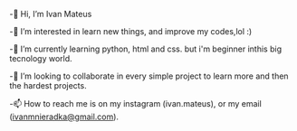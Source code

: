-👋 Hi, I’m Ivan Mateus

-👀 I’m interested in learn new things, and improve my codes,lol :)

-🌱 I’m currently learning python, html and css. but i'm beginner inthis big tecnology world.

-💞️ I’m looking to collaborate in every simple project to learn more and then the hardest projects.

-📫 How to reach me is on my instagram (ivan.mateus), or my email (ivanmnieradka@gmail.com).
